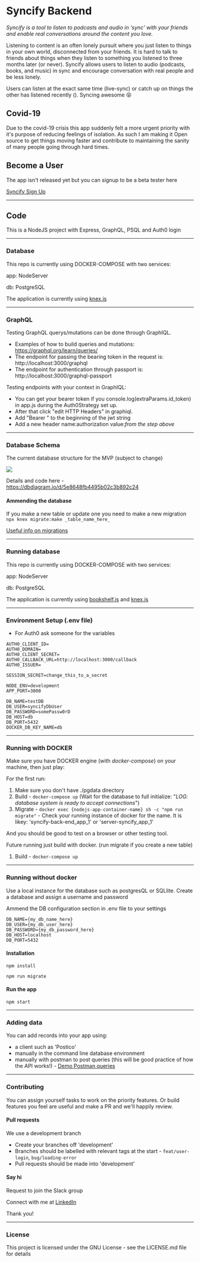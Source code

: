 # Syncify Backend

_Syncify is a tool to listen to podcasts and audio in ‘sync’ with your friends and enable real conversations around the content you love._

Listening to content is an often lonely pursuit where you just listen to things in your own world, disconnected from your friends. It is hard to talk to friends about things when they listen to something you listened to three months later (or never). Syncify allows users to listen to audio (podcasts, books, and music) in sync and encourage conversation with real people and be less lonely.

Users can listen at the exact same time (live-sync) or catch up on things the other has listened recently (). Syncing awesome 😝

## Covid-19

Due to the covid-19 crisis this app suddenly felt a more urgent priority with it's purpose of reducing feelings of isolation. As such I am making it Open source to get things moving faster and contribute to maintaining the sanity of many people going through hard times.

## Become a User

The app isn't released yet but you can signup to be a beta tester here

[Syncify Sign Up](https://syncifyapp.com)

---

## Code

This is a NodeJS project with Express, GraphQL, PSQL and Auth0 login

---

### Database

This repo is currently using DOCKER-COMPOSE with two services:

app: NodeServer

db: PostgreSQL

The application is currently using [knex.js](http://knexjs.org/)

---

### GraphQL

Testing GraphQL querys/mutations can be done through GraphIQL.

- Examples of how to build queries and mutations: https://graphql.org/learn/queries/
- The endpoint for passing the bearing token in the request is: http://localhost:3000/graphql
- The endpoint for authentication through passport is: http://localhost:3000/graphql-passport

Testing endpoints with your context in GraphIQL:

- You can get your bearer token if you console.log(extraParams.id_token) in app.js during the Auth0Strategy set up.
- After that click "edit HTTP Headers" in graphiql.
- Add "Bearer " to the beginning of the jwt string
- Add a new header name:authorization value:_from the step above_

---

### Database Schema

The current database structure for the MVP (subject to change)

![](https://i.imgur.com/BsqcZPC.png)

Details and code here - https://dbdiagram.io/d/5e8648fb4495b02c3b892c24

#### Ammending the database
If you make a new table or update one you need to make a new migration
`npx knex migrate:make _table_name_here_`

[Useful info on migrations](https://gist.github.com/NigelEarle/70db130cc040cc2868555b29a0278261)


---

### Running database

This repo is currently using DOCKER-COMPOSE with two services:

app: NodeServer

db: PostgreSQL

The application is currently using [bookshelf.js](https://bookshelfjs.org/) and [knex.js](http://knexjs.org/)

---

### Environment Setup (.env file)

- For Auth0 ask someone for the variables

```
AUTH0_CLIENT_ID=
AUTH0_DOMAIN=
AUTH0_CLIENT_SECRET=
AUTH0_CALLBACK_URL=http://localhost:3000/callback
AUTH0_ISSUER=

SESSION_SECRET=change_this_to_a_secret

NODE_ENV=development
APP_PORT=3000

DB_NAME=testDB
DB_USER=syncifyDbUser
DB_PASSWORD=somePassw0rD
DB_HOST=db
DB_PORT=5432
DOCKER_DB_KEY_NAME=db
```
---

### Running with DOCKER

Make sure you have DOCKER engine (with _docker-compose_) on your machine, then just play:

For the first run:

1. Make sure you don't have ./pgdata directory
2. Build - `docker-compose up` (Wait for the database to full initialize: "_LOG: database system is ready to accept connections_")
3. Migrate - `docker exec {nodejs-app-container-name} sh -c "npm run migrate"` - Check your running instance of docker for the name. It is likey: 'syncify-back-end_app_1' or 'server-syncify_app_1'

And you should be good to test on a browser or other testing tool.

Future running just build with docker. (run migrate if you create a new table)

1. Build - `docker-compose up`

---

### Running without docker

Use a local instance for the database such as postgresQL or SQLlite.
Create a database and assign a username and password

Ammend the DB configuration section in .env file to your settings
```
DB_NAME={my_db_name_here}
DB_USER={my_db_user_here}
DB_PASSWORD={my_db_password_here}
DB_HOST=localhost
DB_PORT=5432
```

#### Installation

`npm install`

`npm run migrate`

#### Run the app

`npm start`

---

### Adding data
You can add records into your app using:
- a client such as 'Postico'
- manually in the command line database environment
- manually with postman to post queries (this will be good practice of how the API works!) - [Demo Postman queries](https://app.getpostman.com/join-team?invite_code=52cd1b7fd617fd0c81c0742815c12d06)

---

### Contributing
You can assign yourself tasks to work on the priority features. Or build features you feel are useful and make a PR and we'll happily review.

#### Pull requests
We use a development branch

- Create your branches off 'development'
- Branches should be labelled with relevant tags at the start - `feat/user-login`, `bug/loading-error`
- Pull requests should be made into 'development'

#### Say hi

Request to join the Slack group

Connect with me at [LinkedIn](https://www.linkedin.com/in/sharris48/)

Thank you!

---

### License

This project is licensed under the GNU License - see the LICENSE.md file for details
